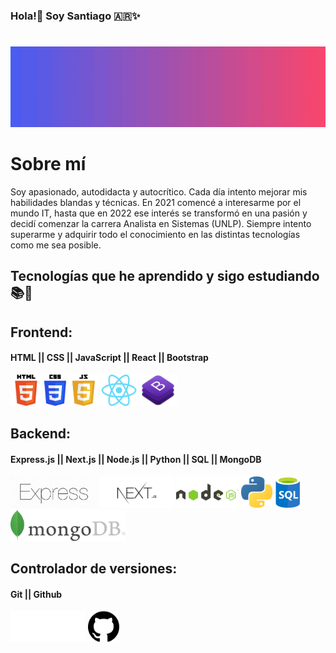 
###                         Hola!👋 Soy Santiago :argentina:✨ <h1></h1>
<img src="GithubHeader1.gif">
<!-- **HollSann/HollSann** is a ✨ _special_ ✨ repository because its `README.md` (this file) appears on your GitHub profile. -->

<h1>Sobre mí</h1>

Soy apasionado, autodidacta y autocrítico. Cada día intento mejorar mis habilidades blandas y técnicas. En 2021 comencé a interesarme por el mundo IT, hasta
que en 2022 ese interés se transformó en una pasión y
decidí comenzar la carrera Analista en Sistemas (UNLP). Siempre intento superarme y adquirir todo el conocimiento en las distintas tecnologías como me sea posible.


## Tecnologías que he aprendido y sigo estudiando 📚🌱

## Frontend:
#### HTML || CSS || JavaScript || React || Bootstrap
<div diplay="Flex">
    <img src="html.png" height="50px" alt="Html">
    <img src="css.png" height="50" alt="Css">
    <img src="JavaScript1.png" height="50px" alt="Javascript">
    <img src="react.png" height="50px" alt="React">
    <img src="bootstrap.png" height="50px" alt="Bootstrap">
</div>

## Backend:
#### Express.js || Next.js || Node.js || Python || SQL || MongoDB
   <div display="flex">
     <img src="express.png" height="50px" alt="Express">
     <img src="next.png" height="50px" alt="Nextjs">
     <img src="nodejs.png" height="50px" alt="Nodejs">
     <img src="python.png" height="50px" alt="Python">
     <img src="sql-logo.png" height="50px" alt="SQL">
     <img src="mongoDB.png" height="50px" alt="MongoDB">
 </div>

## Controlador de versiones:
#### Git || Github
<div display="flex">
<img src="git1.png" height="50px" alt="Git">
<img src="github.png" height="50px" alt="GitHub">
</div>
<!-- ![HTML5](https://img.shields.io/badge/-HTML5-000000?style=flat&logo=html5)
![Python](https://img.shields.io/badge/-Python-000000?style=flat&logo=python)
![SQL](https://img.shields.io/badge/-SQL-000000?style=flat&logo=postgresql)
![Git](https://img.shields.io/badge/-Git-222222?style=flat&logo=git&logoColor=F05032)
![GitHub](https://img.shields.io/badge/-GitHub-222222?style=flat&logo=github&logoColor=181717)
 ![Node.js](https://img.shields.io/badge/-Node.js-222222?style=flat&logo=node.js&logoColor=339933)
![React](https://img.shields.io/badge/-React-222222?style=flat&logo=React&logoColor=61DAFB) -->

<!--  Here are some ideas to get you started:

- 🔭 I’m currently working on ...
- 🌱 I’m currently learning ...
- 👯 I’m looking to collaborate on ...
- 🤔 I’m looking for help with ...
- 💬 Ask me about ...
- 📫 How to reach me: ...
- 😄 Pronouns: ...
- ⚡ Fun fact: ... -->
<!-- ![TypeScript](https://img.shields.io/badge/-TypeScript-000000?style=flat&logo=typescript)
![jQuery](https://img.shields.io/badge/-jQuery-222222?style=flat&logo=jQuery&logoColor=0769AD)
![Linux](https://img.shields.io/badge/-Linux-222222?style=flat&logo=linux&logoColor=FCC624) -->


